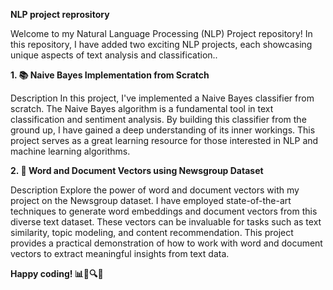**NLP project reprository**

Welcome to my Natural Language Processing (NLP) Project repository! In this repository, I have added two exciting NLP projects, each showcasing unique aspects of text analysis and classification..

**1. 📚 Naive Bayes Implementation from Scratch**

Description
In this project, I've implemented a Naive Bayes classifier from scratch. The Naive Bayes algorithm is a fundamental tool in text classification and sentiment analysis. By building this classifier from the ground up, I have gained a deep understanding of its inner workings. This project serves as a great learning resource for those interested in NLP and machine learning algorithms.

**2. 📰 Word and Document Vectors using Newsgroup Dataset**

Description
Explore the power of word and document vectors with my project on the Newsgroup dataset. I have employed state-of-the-art techniques to generate word embeddings and document vectors from this diverse text dataset. These vectors can be invaluable for tasks such as text similarity, topic modeling, and content recommendation. This project provides a practical demonstration of how to work with word and document vectors to extract meaningful insights from text data.


**Happy coding! 📊📝🔍🌐**

